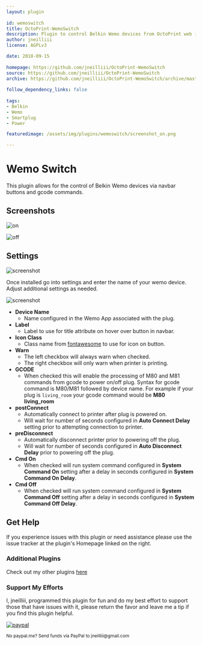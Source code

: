 ```yaml
---
layout: plugin
    
id: wemoswitch
title: OctoPrint-WemoSwitch
description: Plugin to control Belkin Wemo devices from OctoPrint web interface.
author: jneilliii
license: AGPLv3

date: 2018-09-15
    
homepage: https://github.com/jneilliii/OctoPrint-WemoSwitch
source: https://github.com/jneilliii/OctoPrint-WemoSwitch
archive: https://github.com/jneilliii/OctoPrint-WemoSwitch/archive/master.zip
    
follow_dependency_links: false
    
tags:
- Belkin
- Wemo
- Smartplug
- Power

featuredimage: /assets/img/plugins/wemoswitch/screenshot_on.png

---
```


# Wemo Switch
    
This plugin allows for the control of Belkin Wemo devices via navbar buttons and gcode commands.

## Screenshots

![on](/assets/img/plugins/wemoswitch/screenshot_on.png)

![off](/assets/img/plugins/wemoswitch/screenshot_off.png)

## Settings

![screenshot](/assets/img/plugins/wemoswitch/settings.png)

Once installed go into settings and enter the name of your wemo device. Adjust additional settings as needed.

![screenshot](/assets/img/plugins/wemoswitch/settings_wemo_editor.png)

- **Device Name**
  - Name configured in the Wemo App associated with the plug.
- **Label**
  - Label to use for title attribute on hover over button in navbar.
- **Icon Class**
  - Class name from [fontawesome](http://fontawesome.io/3.2.1/cheatsheet/) to use for icon on button.
- **Warn**
  - The left checkbox will always warn when checked.
  - The right checkbox will only warn when printer is printing.
- **GCODE**
  - When checked this will enable the processing of M80 and M81 commands from gcode to power on/off plug.  Syntax for gcode command is M80/M81 followed by device name.  For example if your plug is `living_room` your gcode command would be **M80 living_room**
- **postConnect**
  - Automatically connect to printer after plug is powered on.
  - Will wait for number of seconds configured in **Auto Connect Delay** setting prior to attempting connection to printer.
- **preDisconnect**
  - Automatically disconnect printer prior to powering off the plug.
  - Will wait for number of seconds configured in **Auto Disconnect Delay** prior to powering off the plug.
- **Cmd On**
  - When checked will run system command configured in **System Command On** setting after a delay in seconds configured in **System Command On Delay**.
- **Cmd Off**
  - When checked will run system command configured in **System Command Off** setting after a delay in seconds configured in **System Command Off Delay**.
  
## Get Help

If you experience issues with this plugin or need assistance please use the issue tracker at the plugin's Homepage linked on the right.

### Additional Plugins

Check out my other plugins [here](https://plugins.octoprint.org/by_author/#jneilliii)

### Support My Efforts
I, jneilliii, programmed this plugin for fun and do my best effort to support those that have issues with it, please return the favor and leave me a tip if you find this plugin helpful.

[![paypal](/assets/img/plugins/wemoswitch/paypal-with-text.png)](https://paypal.me/jneilliii)

<small>No paypal.me? Send funds via PayPal to jneilliii&#64;gmail&#46;com</small>

